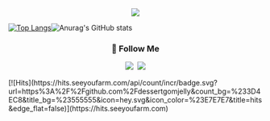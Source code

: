 <div align= "center">
    <img src="https://capsule-render.vercel.app/api?type=waving&color=gradient&height=180&text=@dessert_gomjelly&animation=blink&fontColor=000000&fontSize=60" />
    </div>

[![Top Langs](https://github-readme-stats.vercel.app/api/top-langs/?username=dessertgomjelly&layout=compact)](https://github.com/dessertgomjelly/github-readme-stats)![Anurag's GitHub stats](https://github-readme-stats.vercel.app/api?username=dessertgomjelly&show_icons=true&theme=dark)


<h3 align="center">🌈 Follow Me </h3>
<p align="center">
  <a href="https://www.instagram.com/dessert_gomjelly/"><img src="https://img.shields.io/badge/Instagram-E4405F?style=flat-square&logo=Instagram&logoColor=white&link=https://www.instagram.com/hye_inisfree/"/></a>&nbsp
  <a href="mailto:msj12910@naver.com"><img src="https://img.shields.io/badge/Mail-d14836?style=flat-square&logo=Gmail&logoColor=white&link=msj1291@naver.com"/></a>
</p>
[![Hits](https://hits.seeyoufarm.com/api/count/incr/badge.svg?url=https%3A%2F%2Fgithub.com%2Fdessertgomjelly&count_bg=%233D4EC8&title_bg=%23555555&icon=hey.svg&icon_color=%23E7E7E7&title=hits&edge_flat=false)](https://hits.seeyoufarm.com)

